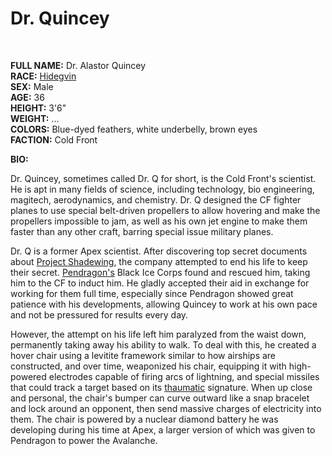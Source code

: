 # Dr. Quincey

&nbsp;

**FULL NAME:** Dr. Alastor Quincey  
**RACE:** [Hidegvin](hidegvins.md)  
**SEX:** Male  
**AGE:** 36  
**HEIGHT:** 3'6"  
**WEIGHT:** ...  
**COLORS:** Blue-dyed feathers, white underbelly, brown eyes  
**FACTION:** Cold Front

**BIO:**

Dr. Quincey, sometimes called Dr. Q for short, is the Cold Front's scientist. He is apt in many fields of science, including technology, bio engineering, magitech, aerodynamics, and chemistry. Dr. Q designed the CF fighter planes to use special belt-driven propellers to allow hovering and make the propellers impossible to jam, as well as his own jet engine to make them faster than any other craft, barring special issue military planes.

Dr. Q is a former Apex scientist. After discovering top secret documents about [Project Shadewing](shadewings.md), the company attempted to end his life to keep their secret. [Pendragon's](pendragon.md) Black Ice Corps found and rescued him, taking him to the CF to induct him. He gladly accepted their aid in exchange for working for them full time, especially since Pendragon showed great patience with his developments, allowing Quincey to work at his own pace and not be pressured for results every day.

However, the attempt on his life left him paralyzed from the waist down, permanently taking away his ability to walk. To deal with this, he created a hover chair using a levitite framework similar to how airships are constructed, and over time, weaponized his chair, equipping it with high-powered electrodes capable of firing arcs of lightning, and special missiles that could track a target based on its [thaumatic](magic.md) signature. When up close and personal, the chair's bumper can curve outward like a snap bracelet and lock around an opponent, then send massive charges of electricity into them. The chair is powered by a nuclear diamond battery he was developing during his time at Apex, a larger version of which was given to Pendragon to power the Avalanche.
